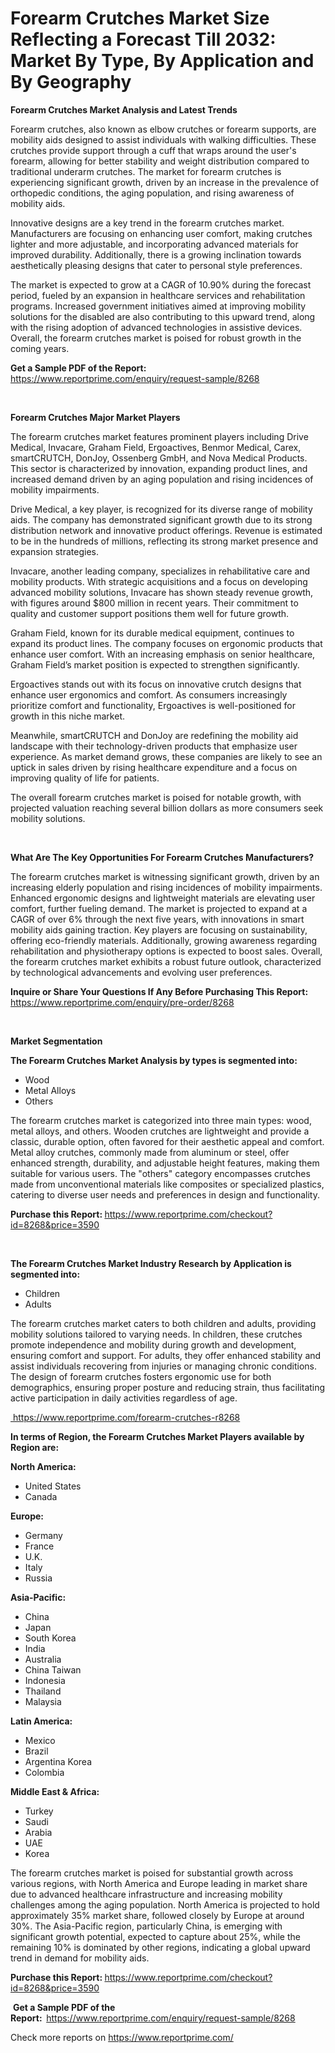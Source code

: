 <p><h1>Forearm Crutches Market Size Reflecting a Forecast Till 2032: Market By Type, By Application and By Geography</h1></p><p><strong>Forearm Crutches Market Analysis and Latest Trends</strong></p>
<p><p>Forearm crutches, also known as elbow crutches or forearm supports, are mobility aids designed to assist individuals with walking difficulties. These crutches provide support through a cuff that wraps around the user's forearm, allowing for better stability and weight distribution compared to traditional underarm crutches. The market for forearm crutches is experiencing significant growth, driven by an increase in the prevalence of orthopedic conditions, the aging population, and rising awareness of mobility aids.</p><p>Innovative designs are a key trend in the forearm crutches market. Manufacturers are focusing on enhancing user comfort, making crutches lighter and more adjustable, and incorporating advanced materials for improved durability. Additionally, there is a growing inclination towards aesthetically pleasing designs that cater to personal style preferences.</p><p>The market is expected to grow at a CAGR of 10.90% during the forecast period, fueled by an expansion in healthcare services and rehabilitation programs. Increased government initiatives aimed at improving mobility solutions for the disabled are also contributing to this upward trend, along with the rising adoption of advanced technologies in assistive devices. Overall, the forearm crutches market is poised for robust growth in the coming years.</p></p>
<p><strong>Get a Sample PDF of the Report:&nbsp;</strong> <a href="https://www.reportprime.com/enquiry/request-sample/8268?utm_campaign=3265&utm_medium=2&utm_source=Github&utm_content=ia&utm_term=19032025&utm_id=forearm-crutches">https://www.reportprime.com/enquiry/request-sample/8268</a></p>
<p>&nbsp;</p>
<p><strong>Forearm Crutches Major Market Players</strong></p>
<p><p>The forearm crutches market features prominent players including Drive Medical, Invacare, Graham Field, Ergoactives, Benmor Medical, Carex, smartCRUTCH, DonJoy, Ossenberg GmbH, and Nova Medical Products. This sector is characterized by innovation, expanding product lines, and increased demand driven by an aging population and rising incidences of mobility impairments.</p><p>Drive Medical, a key player, is recognized for its diverse range of mobility aids. The company has demonstrated significant growth due to its strong distribution network and innovative product offerings. Revenue is estimated to be in the hundreds of millions, reflecting its strong market presence and expansion strategies.</p><p>Invacare, another leading company, specializes in rehabilitative care and mobility products. With strategic acquisitions and a focus on developing advanced mobility solutions, Invacare has shown steady revenue growth, with figures around $800 million in recent years. Their commitment to quality and customer support positions them well for future growth.</p><p>Graham Field, known for its durable medical equipment, continues to expand its product lines. The company focuses on ergonomic products that enhance user comfort. With an increasing emphasis on senior healthcare, Graham Field’s market position is expected to strengthen significantly.</p><p>Ergoactives stands out with its focus on innovative crutch designs that enhance user ergonomics and comfort. As consumers increasingly prioritize comfort and functionality, Ergoactives is well-positioned for growth in this niche market.</p><p>Meanwhile, smartCRUTCH and DonJoy are redefining the mobility aid landscape with their technology-driven products that emphasize user experience. As market demand grows, these companies are likely to see an uptick in sales driven by rising healthcare expenditure and a focus on improving quality of life for patients. </p><p>The overall forearm crutches market is poised for notable growth, with projected valuation reaching several billion dollars as more consumers seek mobility solutions.</p></p>
<p>&nbsp;</p>
<p><strong>What Are The Key Opportunities For Forearm Crutches Manufacturers?</strong></p>
<p><p>The forearm crutches market is witnessing significant growth, driven by an increasing elderly population and rising incidences of mobility impairments. Enhanced ergonomic designs and lightweight materials are elevating user comfort, further fueling demand. The market is projected to expand at a CAGR of over 6% through the next five years, with innovations in smart mobility aids gaining traction. Key players are focusing on sustainability, offering eco-friendly materials. Additionally, growing awareness regarding rehabilitation and physiotherapy options is expected to boost sales. Overall, the forearm crutches market exhibits a robust future outlook, characterized by technological advancements and evolving user preferences.</p></p>
<p><strong>Inquire or Share Your Questions If Any Before Purchasing This Report:</strong> <a href="https://www.reportprime.com/enquiry/pre-order/8268?utm_campaign=3265&utm_medium=2&utm_source=Github&utm_content=ia&utm_term=19032025&utm_id=forearm-crutches">https://www.reportprime.com/enquiry/pre-order/8268</a></p>
<p>&nbsp;</p>
<p><strong>Market Segmentation</strong></p>
<p><strong>The Forearm Crutches Market Analysis by types is segmented into:</strong></p>
<p><ul><li>Wood</li><li>Metal Alloys</li><li>Others</li></ul></p>
<p><p>The forearm crutches market is categorized into three main types: wood, metal alloys, and others. Wooden crutches are lightweight and provide a classic, durable option, often favored for their aesthetic appeal and comfort. Metal alloy crutches, commonly made from aluminum or steel, offer enhanced strength, durability, and adjustable height features, making them suitable for various users. The "others" category encompasses crutches made from unconventional materials like composites or specialized plastics, catering to diverse user needs and preferences in design and functionality.</p></p>
<p><strong>Purchase this Report:&nbsp;</strong><a href="https://www.reportprime.com/checkout?id=8268&price=3590&utm_campaign=3265&utm_medium=2&utm_source=Github&utm_content=ia&utm_term=19032025&utm_id=forearm-crutches">https://www.reportprime.com/checkout?id=8268&price=3590</a></p>
<p>&nbsp;</p>
<p><strong>The Forearm Crutches Market Industry Research by Application is segmented into:</strong></p>
<p><ul><li>Children</li><li>Adults</li></ul></p>
<p><p>The forearm crutches market caters to both children and adults, providing mobility solutions tailored to varying needs. In children, these crutches promote independence and mobility during growth and development, ensuring comfort and support. For adults, they offer enhanced stability and assist individuals recovering from injuries or managing chronic conditions. The design of forearm crutches fosters ergonomic use for both demographics, ensuring proper posture and reducing strain, thus facilitating active participation in daily activities regardless of age.</p></p>
<p><a href="https://www.reportprime.com/forearm-crutches-r8268?utm_campaign=3265&utm_medium=2&utm_source=Github&utm_content=ia&utm_term=19032025&utm_id=forearm-crutches">&nbsp;https://www.reportprime.com/forearm-crutches-r8268</a></p>
<p><strong>In terms of Region, the Forearm Crutches Market Players available by Region are:</strong></p>
<p>
    <p> <strong> North America: </strong>
        <ul>
            <li>United States</li>
            <li>Canada</li>
        </ul>
        </p> 
    <p> <strong> Europe: </strong>
        <ul>
            <li>Germany</li>
            <li>France</li>
            <li>U.K.</li>
            <li>Italy</li>
            <li>Russia</li>
        </ul>
        </p> 
    <p> <strong> Asia-Pacific: </strong>
        <ul>
            <li>China</li>
            <li>Japan</li>
            <li>South Korea</li>
            <li>India</li>
            <li>Australia</li>
            <li>China Taiwan</li>
            <li>Indonesia</li>
            <li>Thailand</li>
            <li>Malaysia</li>
        </ul>
        </p> 
    <p> <strong> Latin America: </strong>
        <ul>
            <li>Mexico</li>
            <li>Brazil</li>
            <li>Argentina Korea</li>
            <li>Colombia</li>
        </ul>
        </p> 
    <p> <strong> Middle East & Africa: </strong>
        <ul>
            <li>Turkey</li>
            <li>Saudi</li>
            <li>Arabia</li>
            <li>UAE</li>
            <li>Korea</li>
        </ul>
    </p>
    </p>
<p><p>The forearm crutches market is poised for substantial growth across various regions, with North America and Europe leading in market share due to advanced healthcare infrastructure and increasing mobility challenges among the aging population. North America is projected to hold approximately 35% market share, followed closely by Europe at around 30%. The Asia-Pacific region, particularly China, is emerging with significant growth potential, expected to capture about 25%, while the remaining 10% is dominated by other regions, indicating a global upward trend in demand for mobility aids.</p></p>
<p><strong>Purchase this Report: </strong><a href="https://www.reportprime.com/checkout?id=8268&price=3590&utm_campaign=3265&utm_medium=2&utm_source=Github&utm_content=ia&utm_term=19032025&utm_id=forearm-crutches">https://www.reportprime.com/checkout?id=8268&price=3590</a></p>
<p>&nbsp;<strong>Get a Sample PDF of the Report:&nbsp;&nbsp;</strong><a href="https://www.reportprime.com/enquiry/request-sample/8268?utm_campaign=3265&utm_medium=2&utm_source=Github&utm_content=ia&utm_term=19032025&utm_id=forearm-crutches">https://www.reportprime.com/enquiry/request-sample/8268</a></p>
<p><strong></strong></p>
<p>Check more reports on <a href="https://www.reportprime.com/?utm_campaign=3265&utm_medium=2&utm_source=Github&utm_content=ia&utm_term=19032025&utm_id=forearm-crutches">https://www.reportprime.com/</a></p>